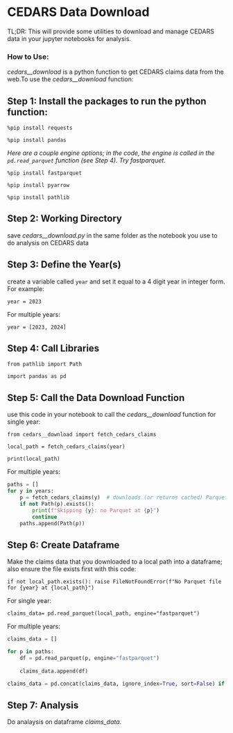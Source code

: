# CEDARS Data Download

TL;DR: This will provide some utilities to download and manage CEDARS data in your jupyter notebooks for analysis. 

### How to Use:

*cedars__download* is a python function to get CEDARS claims data from the web.To use the *cedars__download* function:

## Step 1: Install the packages to run the python function:

`%pip install requests`

`%pip install pandas`

*Here are a couple engine options; in the code, the engine is called in the `pd.read_parquet` function (see Step 4). Try fastparquet.*

`%pip install fastparquet`

`%pip install pyarrow` 

`%pip install pathlib`

## Step 2: Working Directory
save *cedars__download.py* in the same folder as the notebook you use to do analysis on CEDARS data

## Step 3: Define the Year(s)
create a variable called `year` and set it equal to a 4 digit year in integer form. For example:

`year = 2023`

For multiple years: 

`year = [2023, 2024]`

## Step 4: Call Libraries

`from pathlib import Path`

`import pandas as pd`


## Step 5: Call the Data Download Function
use this code in your notebook to call the *cedars__download* function for single year:

`from cedars__download import fetch_cedars_claims`

`local_path = fetch_cedars_claims(year)`

`print(local_path)`

For multiple years:

```python
paths = []
for y in years:
    p = fetch_cedars_claims(y)  # downloads (or returns cached) Parquet for that year
    if not Path(p).exists():
        print(f"Skipping {y}: no Parquet at {p}")
        continue
    paths.append(Path(p))
```



## Step 6: Create Dataframe
Make the claims data that you downloaded to a local path into a dataframe; also ensure the file exists first with this code:

`if not local_path.exists(): raise FileNotFoundError(f"No Parquet file for {year} at {local_path}")`

For single year:
    
`claims_data= pd.read_parquet(local_path, engine="fastparquet")`

For multiple years:
```python
claims_data = []

for p in paths:
    df = pd.read_parquet(p, engine="fastparquet")
   
    claims_data.append(df)

claims_data = pd.concat(claims_data, ignore_index=True, sort=False) if claims_data else pd.DataFrame()
```

## Step 7: Analysis 
Do analaysis on dataframe *claims_data*. 
